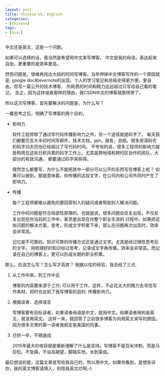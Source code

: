```yaml
---
layout: post
title: Chinese VS. English
categories:
- [Chinese]
tags:
- [misc]
---
```


中文还是英文，这是一个问题。

如果可以选择的话，我当然是希望用中文来写博客。
中文是我的母语，表达起来自由，更重要的是效率更高。

然而问题是，很难再找出大段的时间写博客。当年停掉中文博客写作的一个原因就是,
google doc和evernote的出现。个人的学习笔记和总结变得更方便，更自由。而写一篇公开的技术博客，
所耗费的时间和精力远远超过只写给自己看的笔记。
总之，因为这样或者那样的理由，我CSDN中文的博客就那样停了。

所以这次写博客，首先要解决的问题是，为什么写？

一番思考之后，明确了写博客的两个目的，

* 影响力

  软件工程师除了通过写代码传播影响力之外，另一个途径就是码字了。
  每天我们都要花去大半的时间写邮件，技术文档，ppt，报告，总结。很多资深码农的码字功夫恐怕已经超过了写代码时间。
  不夸张的说，很多工程师的影响力就是构筑在这些日积月累的码字工作上。尤其是跨地域和跨时区协作的团队，大部分的有效沟通，
  都要通过码字来获得。

  既然怎么都要写，为什么不能把其中一部分可以公开的东西写在博客上呢？
  如果可以做到，那就意味着，你传播的这段文字，在公司内和公司外同时产生了影响力。


* 传播

  每个工程师都难以避免的要回答别人的疑问或者帮助别人解决问题。

  工作中的问题是符合局部性原理的。也就是说，很多问题会反复出现，不仅反复出现在你当前的工作中，甚至是出现在你整个职业生涯的
  过程中。如果把这些问题的解决方案，思考，形成文字积累下来，那么在问题再次出现时，效率会非常高。

  记忆是不可靠的。知识可靠的传播方式还是通过文字。尤其是经过理性思考后的文字。
  把梳理好的知识经过思考，记录成文字再传播，效率会非常高。而记录在自己的博客上，更可以形成长期的职业积累。

那么，应该怎么写？怎么写才高效？
根据以往的经验，我总结了三点,


1. 从工作中来，到工作中去

   博客的内容要来源于工作, 可以用于工作。这样，不必花太大的精力去寻找写作素材，同时也达到了我写博客的目的: 传播影响力。

2. 根据读者，选择语言

   写博客要有目标读者，如果读者母语是中文，就用中文。如果读者用的是英文，就该用英文。
   这样一来，就回答了之前很多博客为何用英文来写的原因。因为很多文章的第一读者我假定是美国的同事。

3. 日拱一卒，不期速成

   2015年最大的收获就是重新理解了什么是坚持。写博客不是百米冲刺，而是马拉松。不急躁，不设高期望，脚踏实地，水到渠成。


最后想说的是，这篇文章是写给我自己的，所以用中文。如果你看到，是想告诉你，我的英文博客请慎入，别怪我英文烂啊;-)
